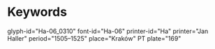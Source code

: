 # Keywords
glyph-id="Ha-06_0310"
font-id="Ha-06"
printer-id="Ha"
printer="Jan Haller"
period="1505–1525"
place="Kraków"
PT plate="169"
